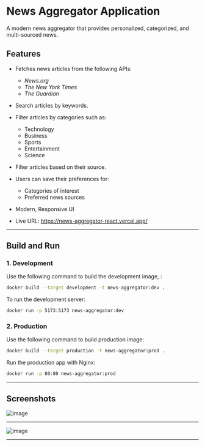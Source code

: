 # News Aggregator Application  

A modern news aggregator that provides personalized, categorized, and multi-sourced news.

## Features  

- Fetches news articles from the following APIs:  
  - *News.org*
  - *The New York Times*
  - *The Guardian*
- Search articles by keywords.  

- Filter articles by categories such as:  
  - Technology  
  - Business  
  - Sports  
  - Entertainment  
  - Science  
- Filter articles based on their source.  

- Users can save their preferences for:  
  - Categories of interest  
  - Preferred news sources  

- Modern, Responsive UI  

- Live URL: https://news-aggregator-react.vercel.app/

---

## Build and Run

### 1. **Development**

Use the following command to build the development image, :

```bash
docker build --target development -t news-aggregator:dev .
```

To run the development server:

```bash
docker run -p 5173:5173 news-aggregator:dev
```

### 2. **Production**

Use the following command to build production image:

```bash
docker build --target production -t news-aggregator:prod .
```

Run the production app with Nginx:

```bash
docker run -p 80:80 news-aggregator:prod
```
---

## Screenshots

![image](https://github.com/user-attachments/assets/0ecf10e7-05b7-46c1-8e82-26fbef2d0d15)

---

![image](https://github.com/user-attachments/assets/128472ca-8f0e-4b40-aa9d-e3d423a28347)

---

